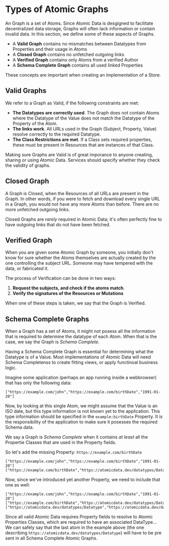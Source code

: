 # Types of Atomic Graphs

An Graph is a set of Atoms.
Since Atomic Data is desgigned to facilitate decentralized data storage, Graphs will often lack information or contain invalid data.
In this section, we define some of these aspects of Graphs.

- A **Valid Graph** contains no mismatches between Datatypes from Properties and their usage in Atoms
- A **Closed Graph** contains no unfetched outgoing links
- A **Verified Graph** contains only Atoms from a verified Author
- A **Schema Complete Graph** contains all used linked Properties

These concepts are important when creating an implementation of a Store.

## Valid Graphs

We refer to a Graph as Valid, if the following constraints are met:

- **The Datatypes are correctly used**. The Graph does not contain Atoms where the Datatype of the Value does not match the Datatype of the Property of the Atom.
- **The links work**. All URLs used in the Graph (Subject, Property, Value) resolve correctly to the required Datatype.
- **The Class Restrictions are met**. If a Class sets required properties, these must be present in Resources that are instances of that Class.

Making sure Graphs are Valid is of great imporance to anyone creating, sharing or using Atomic Data.
Services should specify whether they check the validity of graphs.

## Closed Graph

A Graph is Closed, when the Resources of all URLs are present in the Graph.
In other words, if you were to fetch and download every single URL in a Graph, you would not have any more Atoms than before.
There are no more unfetched outgoing links.

Closed Graphs are _rarely_ required in Atomic Data; it's often perfectly fine to have outgoing links that do not have been fetched.

## Verified Graph

When you are given some Atomic Graph by someone, you initially don't know for sure whether the Atoms themselves are actually created by the one controlling the subject URL.
Someone may have tempered with the data, or fabricated it.

The process of Verification can be done in two ways:

1. **Request the subjects, and check if the atoms match**.
1. **Verify the signatures of the Resources or Mutations**

When one of these steps is taken, we say that the Graph is Verified.

## Schema Complete Graphs

When a Graph has a set of Atoms, it might not posess all the information that is required to determine the datatype of each Atom.
When that is the case, we say the Graph is _Schema Complete_.

Having a Schema Complete Graph is essential for determining what the Datatype is of a Value.
Most implementations of Atomic Data will need Schema Completenss to create fitting views, or apply functinoal business logic.

Imagine some application (perhaps an app running inside a webbrowser) that has only the following data:

```ndjson
["https://example.com/john","https://example.com/birthDate","1991-01-20"]
```

Now, by looking at this single Atom, we might assume that the Value is an ISO date,
but this type information is not known yet to the application.
This type information should be specified in the `example:birthDate` Property.
It is the responsibility of the application to make sure it posesses the required Schema data.

We say a Graph is _Schema Complete_ when it contains _at least_ all the Propertie Classes that are used in the Property fields.

So let's add the missing Property: `https://example.com/birthDate`

```ndjson
["https://example.com/john","https://example.com/birthDate","1991-01-20"]
["https://example.com/birthDate","https://atomicdata.dev/datatypes/Datatype","https://atomicdata.dev/datatypes/dateTime"]
```

Now, since we've introduced yet another Property, we need to include that one as well:

```ndjson
["https://example.com/john","https://example.com/birthDate","1991-01-20"]
["https://example.com/birthDate","https://atomicdata.dev/datatypes/Datatype","https://atomicdata.dev/datatypes/dateTime"]
["https://atomicdata.dev/datatypes/Datatype","https://atomicdata.dev/datatypes/Datatype","https://atomicdata.dev/datatypes/atomicURI"]
```

Since all valid Atomic Data requires Property fields to resolve to Atomic Properties Classes, which are required to have an associated DataType...
We can safely say that the last atom in the example above (the one describing `https://atomicdata.dev/datatypes/Datatype`) will have to be pre
sent in all Schema Complete Atomic Graphs.
